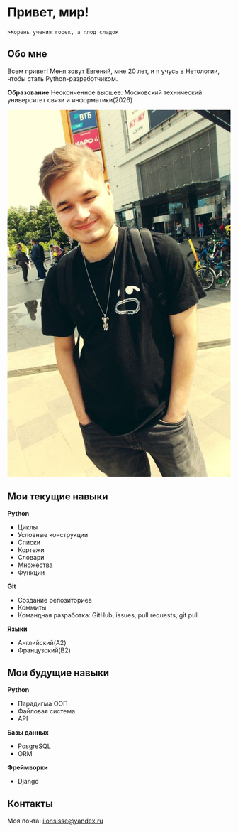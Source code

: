 # Привет, мир!
    >Корень учения горек, а плод сладок
## Обо мне
Всем привет! Меня зовут Евгений, мне 20 лет, и я учусь в Нетологии, чтобы стать Python-разработчиком. 

**Образование**
Неоконченное высшее: Московский технический университет связи и информатики(2026)

![Мое фото](images/IMG_1845.JPG)

## Мои текущие навыки

**Python**
- Циклы
- Условные конструкции
- Списки
- Кортежи
- Словари
- Множества
- Функции
  
**Git**
  - Создание репозиториев
  - Коммиты
  - Командная разработка: GitHub, issues, pull requests, git pull
  

**Языки**
- Английский(A2)
- Французский(B2)


## Мои будущие навыки

**Python**
- Парадигма ООП
- Файловая система
- API 
  
**Базы данных**
- PosgreSQL
- ORM

**Фреймворки**
- Django 

## Контакты

Моя почта: [ilonsisse@yandex.ru](mailto:ilonsisse@yandex.ru)